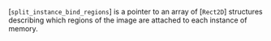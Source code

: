 [`split_instance_bind_regions`] is a pointer to an array of
[`Rect2D`] structures describing which regions of the image are
attached to each instance of memory.